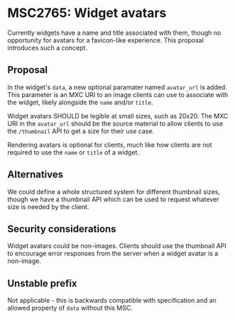 # MSC2765: Widget avatars

Currently widgets have a name and title associated with them, though no opportunity for avatars
for a favicon-like experience. This proposal introduces such a concept.

## Proposal

In the widget's `data`, a new optional paramater named `avatar_url` is added. This parameter is
an MXC URI to an image clients can use to associate with the widget, likely alongside the `name`
and/or `title`.

Widget avatars SHOULD be legible at small sizes, such as 20x20. The MXC URI in the `avatar_url`
should be the source material to allow clients to use the `/thumbnail` API to get a size for their
use case.

Rendering avatars is optional for clients, much like how clients are not required to use the `name`
or `title` of a widget.

## Alternatives

We could define a whole structured system for different thumbnail sizes, though we have a thumbnail
API which can be used to request whatever size is needed by the client.

## Security considerations

Widget avatars could be non-images. Clients should use the thumbnail API to encourage error responses
from the server when a widget avatar is a non-image.

## Unstable prefix

Not applicable - this is backwards compatible with specification and an allowed property of `data`
without this MSC.
